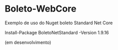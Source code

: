 # Boleto-WebCore
Exemplo de uso do Nuget boleto Standard Net Core

Install-Package BoletoNetStandard -Version 1.9.16 

(em desenvolvimento)
